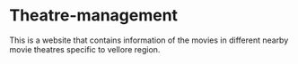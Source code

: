 # Theatre-management
This is a website that contains information of the movies in different nearby movie theatres specific to vellore region.
